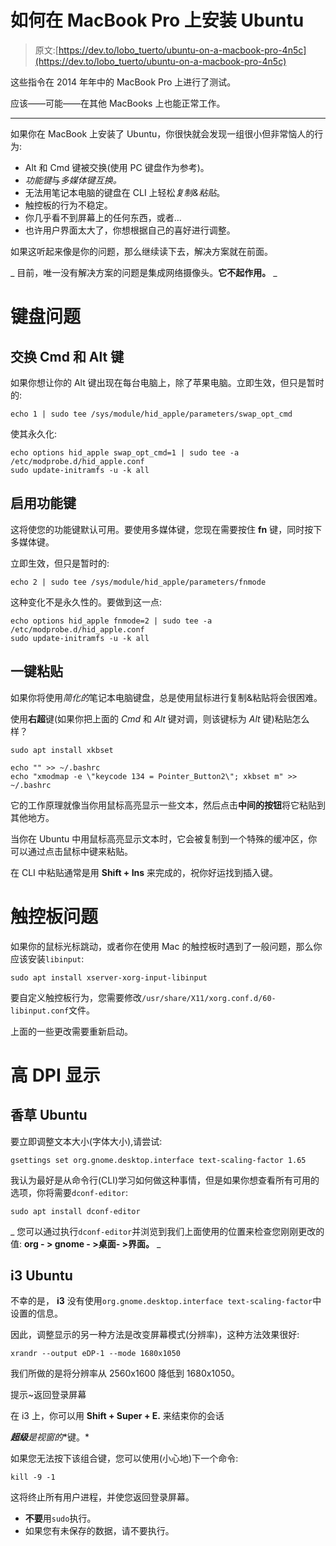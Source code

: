 # 如何在 MacBook Pro 上安装 Ubuntu

> 原文:[https://dev.to/lobo_tuerto/ubuntu-on-a-macbook-pro-4n5c](https://dev.to/lobo_tuerto/ubuntu-on-a-macbook-pro-4n5c)

这些指令在 2014 年年中的 MacBook Pro 上进行了测试。

应该——可能——在其他 MacBooks 上也能正常工作。

* * *

如果你在 MacBook 上安装了 Ubuntu，你很快就会发现一组很小但非常恼人的行为:

*   Alt 和 Cmd 键被交换(使用 PC 键盘作为参考)。
*   *功能键*与*多媒体键互换。*
*   无法用笔记本电脑的键盘在 CLI 上轻松*复制&粘贴*。
*   触控板的行为不稳定。
*   你几乎看不到屏幕上的任何东西，或者…
*   也许用户界面太大了，你想根据自己的喜好进行调整。

如果这听起来像是你的问题，那么继续读下去，解决方案就在前面。

_ 目前，唯一没有解决方案的问题是集成网络摄像头。**它不起作用。** _

# [](#keyboard-issues)键盘问题

## [](#swap-cmd-and-alt-keys)交换 Cmd 和 Alt 键

如果你想让你的 Alt 键出现在每台电脑上，除了苹果电脑。立即生效，但只是暂时的:

```
echo 1 | sudo tee /sys/module/hid_apple/parameters/swap_opt_cmd 
```

使其永久化:

```
echo options hid_apple swap_opt_cmd=1 | sudo tee -a /etc/modprobe.d/hid_apple.conf
sudo update-initramfs -u -k all 
```

## [](#enable-function-keys)启用功能键

这将使您的功能键默认可用。要使用多媒体键，您现在需要按住 **fn** 键，同时按下多媒体键。

立即生效，但只是暂时的:

```
echo 2 | sudo tee /sys/module/hid_apple/parameters/fnmode 
```

这种变化不是永久性的。要做到这一点:

```
echo options hid_apple fnmode=2 | sudo tee -a /etc/modprobe.d/hid_apple.conf
sudo update-initramfs -u -k all 
```

## [](#paste-with-a-single-key)一键粘贴

如果你将使用*简化的*笔记本电脑键盘，总是使用鼠标进行复制&粘贴将会很困难。

使用**右超**键(如果你把上面的 *Cmd* 和 *Alt* 键对调，则该键标为 *Alt* 键)粘贴怎么样？

```
sudo apt install xkbset

echo "" >> ~/.bashrc
echo "xmodmap -e \"keycode 134 = Pointer_Button2\"; xkbset m" >> ~/.bashrc 
```

它的工作原理就像当你用鼠标高亮显示一些文本，然后点击**中间的按钮**将它粘贴到其他地方。

当你在 Ubuntu 中用鼠标高亮显示文本时，它会被复制到一个特殊的缓冲区，你可以通过点击鼠标中键来粘贴。

在 CLI 中粘贴通常是用 **Shift + Ins** 来完成的，祝你好运找到插入键。

# [](#trackpad-issues)触控板问题

如果你的鼠标光标跳动，或者你在使用 Mac 的触控板时遇到了一般问题，那么你应该安装`libinput`:

```
sudo apt install xserver-xorg-input-libinput 
```

要自定义触控板行为，您需要修改`/usr/share/X11/xorg.conf.d/60-libinput.conf`文件。

上面的一些更改需要重新启动。

# [](#high-dpi-displays)高 DPI 显示

## [](#vanilla-ubuntu)香草 Ubuntu

要立即调整文本大小(字体大小),请尝试:

```
gsettings set org.gnome.desktop.interface text-scaling-factor 1.65 
```

我认为最好是从命令行(CLI)学习如何做这种事情，但是如果你想查看所有可用的选项，你将需要`dconf-editor`:

```
sudo apt install dconf-editor 
```

_ 您可以通过执行`dconf-editor`并浏览到我们上面使用的位置来检查您刚刚更改的值: **org - > gnome - >桌面- >界面。** _

## [](#i3-ubuntu)i3 Ubuntu

不幸的是， **i3** 没有使用`org.gnome.desktop.interface text-scaling-factor`中设置的信息。

因此，调整显示的另一种方法是改变屏幕模式(分辨率)，这种方法效果很好:

```
xrandr --output eDP-1 --mode 1680x1050 
```

我们所做的是将分辨率从 2560x1600 降低到 1680x1050。

提示~返回登录屏幕

在 i3 上，你可以用 **Shift + Super + E.** 来结束你的会话

***超级**是**视窗的**键。*

如果您无法按下该组合键，您可以使用(小心地)下一个命令:

```
kill -9 -1 
```

这将终止所有用户进程，并使您返回登录屏幕。

*   **不要**用`sudo`执行。
*   如果您有未保存的数据，请不要执行。